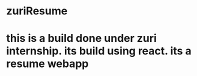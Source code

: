 # zuriResume
# this is a build done under zuri internship. its build using react. its a resume webapp

